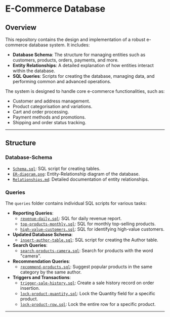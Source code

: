 # **E-Commerce Database**

## **Overview**
This repository contains the design and implementation of a robust e-commerce database system. It includes:
- **Database Schema**: The structure for managing entities such as customers, products, orders, payments, and more.
- **Entity Relationships**: A detailed explanation of how entities interact within the database.
- **SQL Queries**: Scripts for creating the database, managing data, and performing common and advanced operations.

The system is designed to handle core e-commerce functionalities, such as:
- Customer and address management.
- Product categorisation and variations.
- Cart and order processing.
- Payment methods and promotions.
- Shipping and order status tracking.

---

## **Structure**

### **Database-Schema**
- [`Schema.sql`](https://github.com/asmaa-sherif/E-Commerce-Database/blob/main/Database%20Schema/schema.sql): SQL script for creating tables.
- [`ER-diagram.png`](https://github.com/asmaa-sherif/E-Commerce-Database/blob/main/Database%20Schema/ERD.png): Entity-Relationship diagram of the database.
- [`Relationships.md`](https://github.com/asmaa-sherif/E-Commerce-Database/blob/main/Database%20Schema/relationships.md): Detailed documentation of entity relationships.

### **Queries**
The `queries` folder contains individual SQL scripts for various tasks:
- **Reporting Queries**:
  - [`revenue-daily.sql`](https://github.com/asmaa-sherif/E-Commerce-Database/blob/main/queries/revenue-daily.sql): SQL for daily revenue report.
  - [`top-products-monthly.sql`](https://github.com/asmaa-sherif/E-Commerce-Database/blob/main/queries/top-products-monthly.sql): SQL for monthly top-selling products.
  - [`high-value-customers.sql`](https://github.com/asmaa-sherif/E-Commerce-Database/blob/main/queries/high-value-customers.sql): SQL for identifying high-value customers.
- **Updated Database Schema**:
  - [`insert-author-table.sql`](https://github.com/asmaa-sherif/E-Commerce-Database/blob/main/queries/high-value-customers.sql): SQL script for creating the Author table.
- **Search Queries**:
  - [`search-products-camera.sql`](https://github.com/asmaa-sherif/E-Commerce-Database/blob/main/queries/search-products-camera.sql): Search for products with the word "camera".
- **Recommendation Queries**:
  - [`recommend-products.sql`](https://github.com/asmaa-sherif/E-Commerce-Database/blob/main/queries/recommend-products.sql): Suggest popular products in the same category by the same author.
- **Triggers and Transactions**:
  - [`trigger-sale-history.sql`](https://github.com/asmaa-sherif/E-Commerce-Database/blob/main/queries/trigger-sale-history.sql): Create a sale history record on order insertion.
  - [`lock-product-quantity.sql`](https://github.com/asmaa-sherif/E-Commerce-Database/blob/main/queries/lock-product-quantity.sql): Lock the Quantity field for a specific product.
  - [`lock-product-row.sql`](https://github.com/asmaa-sherif/E-Commerce-Database/blob/main/queries/lock-product-row.sql): Lock the entire row for a specific product.
    
---

